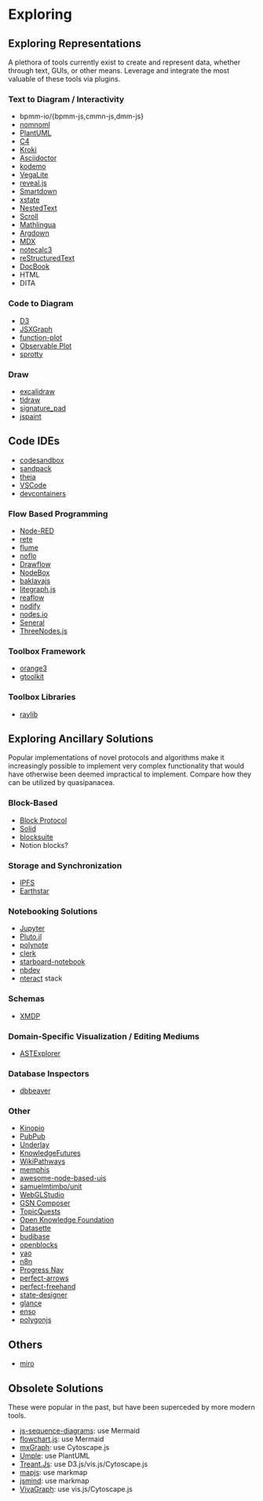 # Exploring

## Exploring Representations

A plethora of tools currently exist to create and represent data, whether through text, GUIs, or other means. Leverage and integrate the most valuable of these tools via plugins.

### Text to Diagram / Interactivity

- bpmm-io/{bpmm-js,cmmn-js,dmm-js}
- [nomnoml](https://nomnoml.com)
- [PlantUML](https://plantuml.com)
- [C4](https://c4model.com)
- [Kroki](https://kroki.io)
- [Asciidoctor](https://asciidoctor.org)
- [kodemo](https://kodemo.com)
- [VegaLite](https://vega.github.io/vega-lite)
- [reveal.js]([reveal.js](https://github.com/hakimel/reveal.js))
- [Smartdown](https://smartdown.io)
- [xstate](https://github.com/statelyai/xstate)
- [NestedText](https://nestedtext.org/en/stable)
- [Scroll](https://scroll.pub)
- [Mathlingua](https://mathlingua.org)
- [Argdown](https://argdown.org)
- [MDX](https://mdxjs.com)
- [notecalc3](https://github.com/bbodi/notecalc3)
- [reStructuredText](https://docutils.sourceforge.io/rst.html)
- [DocBook](https://docbook.org)
- HTML
- DITA

### Code to Diagram

- [D3](https://d3js.org)
- [JSXGraph](https://jsxgraph.uni-bayreuth.de/wp)
- [function-plot](https://mauriciopoppe.github.io/function-plot)
- [Observable Plot](https://observablehq.com/plot)
- [sprotty](https://github.com/eclipse-sprotty/sprotty)

### Draw

- [excalidraw](https://excalidraw.com)
- [tldraw](https://www.tldraw.com)
- [signature_pad](https://github.com/szimek/signature_pad)
- [jspaint](https://github.com/1j01/jspaint)

## Code IDEs

- [codesandbox](https://codesandbox.io)
- [sandpack](https://github.com/codesandbox/sandpack)
- [theia](https://theia-ide.org)
- [VSCode](https://code.visualstudio.com/docs/editor/vscode-web)
- [devcontainers](https://github.com/devcontainers)

### Flow Based Programming

- [Node-RED](https://nodered.org)
- [rete](https://github.com/retejs/rete)
- [flume](https://flume.dev)
- [noflo](https://github.com/noflo/noflo)
- [Drawflow](https://github.com/jerosoler/Drawflow)
- [NodeBox](https://www.nodebox.net)
- [baklavajs](https://github.com/newcat/baklavajs)
- [litegraph.js](https://github.com/jagenjo/litegraph.js)
- [reaflow](https://github.com/reaviz/reaflow)
- [nodify](https://github.com/miroiu/nodify)
- [nodes.io](https://nodes.io)
- [Seneral](https://github.com/Seneral/Node_Editor_Framework)
- [ThreeNodes.js](https://github.com/idflood/ThreeNodes.js)

### Toolbox Framework

- [orange3](https://github.com/biolab/orange3)
- [gtoolkit](https://github.com/feenkcom/gtoolkit)

### Toolbox Libraries

- [raylib](https://github.com/raysan5/raylib)

## Exploring Ancillary Solutions

Popular implementations of novel protocols and algorithms make it increasingly possible to implement very complex functionality that would have otherwise been deemed impractical to implement. Compare how they can be utilized by quasipanacea.

### Block-Based

- [Block Protocol](https://blockprotocol.org)
- [Solid](https://solidproject.org)
- [blocksuite](https://github.com/toeverything/blocksuite)
- Notion blocks?

### Storage and Synchronization

- [IPFS](https://github.com/ipfs/ipfs)
- [Earthstar](https://earthstar-project.org)

### Notebooking Solutions

- [Jupyter](https://jupyter.org)
- [Pluto.jl](https://github.com/fonsp/Pluto.jl)
- [polynote](https://github.com/polynote/polynote)
- [clerk](https://github.com/nextjournal/clerk)
- [starboard-notebook](https://github.com/gzuidhof/starboard-notebook)
- [nbdev](https://nbdev.fast.ai)
- [nteract](https://nteract.io) stack

### Schemas

- [XMDP](https://gmpg.org/xmdp/description)

### Domain-Specific Visualization / Editing Mediums

- [ASTExplorer](https://astexplorer.net)

### Database Inspectors

- [dbbeaver](https://dbeaver.io/download)

### Other

- [Kinopio](https://kinopio.club)
- [PubPub](https://www.pubpub.org)
- [Underlay](https://www.underlay.org)
- [KnowledgeFutures](https://www.knowledgefutures.org)
- [WikiPathways](https://www.wikipathways.org)
- [memphis](https://github.com/memphisdev/memphis)
- [awesome-node-based-uis](https://github.com/wbkd/awesome-node-based-uis)
- [samuelmtimbo/unit](https://github.com/samuelmtimbo/unit)
- [WebGLStudio](https://webglstudio.org)
- [GSN Composer](https://www.gsn-lib.org/docs/getstarted.php)
- [TopicQuests](topicquests.org)
- [Open Knowledge Foundation](https://okfn.org)
- [Datasette](https://datasette.io)
- [budibase](https://github.com/Budibase/budibase)
- [openblocks](https://github.com/openblocks-dev/openblocks)
- [yao](https://github.com/YaoApp/yao)
- [n8n](https://github.com/n8n-io/n8n)
- [Progress Nav](https://lab.hakim.se/progress-nav)
- [perfect-arrows](https://github.com/steveruizok/perfect-arrows)
- [perfect-freehand](https://github.com/steveruizok/perfect-freehand)
- [state-designer](https://github.com/steveruizok/state-designer)
- [glance](https://github.com/rgleichman/glance)
- [enso](https://github.com/enso-org/enso)
- [polygonjs](https://github.com/polygonjs/polygonjs)

## Others

- [miro](https://miro.com)

## Obsolete Solutions

These were popular in the past, but have been superceded by more modern tools.

- [js-sequence-diagrams](https://bramp.github.io/js-sequence-diagrams): use Mermaid
- [flowchart.js](https://flowchart.js.org): use Mermaid
- [mxGraph](https://jgraph.github.io/mxgraph): use Cytoscape.js
- [Umple](https://cruise.umple.org/umple): use PlantUML
- [Treant.Js](https://github.com/fperucic/treant-js): use D3.js/vis.js/Cytoscape.js
- [mapjs](https://www.mindmup.com): use markmap
- [jsmind](https://jsmind.online): use markmap
- [VivaGraph](https://github.com/anvaka/VivaGraphJS): use vis.js/Cytoscape.js
